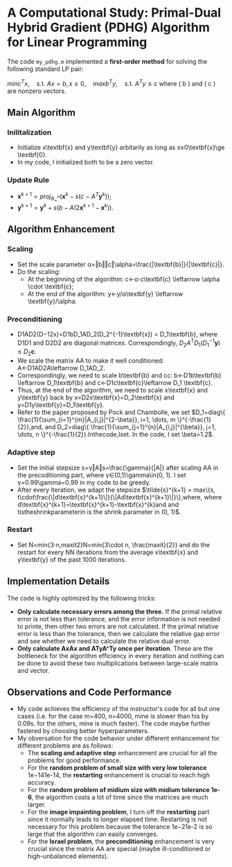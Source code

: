 # A Computational Study: Primal-Dual Hybrid Gradient (PDHG) Algorithm for Linear Programming

The code `my_pdhg.m` implemented a **first-order method** for solving the following standard LP pair:

$min c^T x, \quad \text{s.t. } Ax = b, \, x \geq 0, \quad max b^T y, \quad \text{s.t. } A^T y \leq c$
where \( b \) and \( c \) are nonzero vectors.


## Main Algorithm

### Inilitalization

- Initialize x\textbf{x} and y\textbf{y} arbitarily as long as x≥0\textbf{x}\ge \textbf{0}.
- In my code, I initialized both to be a zero vector.

### Update Rule

- $\textbf{x}^{k+1} = proj_{\mathbb{R}^n_+}(\textbf{x}^k-s(c-A^T\textbf{y}^k))$;
- $\textbf{y}^{k+1}=\textbf{y}^k+s(b-A(2\textbf{x}^{k+1}-\textbf{x}^k))$.

## Algorithm Enhancement

### Scaling

- Set the scale parameter α=‖b‖‖c‖\alpha=\frac{\|\textbf{b}\|}{\|\textbf{c}\|}.
- Do the scaling:
  - At the beginning of the algorithm: c←α⋅c\textbf{c} \leftarrow \alpha \cdot \textbf{c};
  - At the end of the algorithm: y←y/α\textbf{y} \leftarrow \textbf{y}/\alpha.

### Preconditioning

- D1AD2(D−12x)=D1bD_1AD_2(D_2^{-1}\textbf{x}) = D_1\textbf{b}, where D1D1 and D2D2 are diagonal matrices. Correspondingly, $D_2A^TD_1(D_1^{-1}\textbf{y})\le D_2\textbf{c}$.
- We scale the matrix AA to make it well conditioned: A←D1AD2A\leftarrow D_1AD_2.
- Correspondingly, we need to scale b\textbf{b} and cc: b←D1b\textbf{b} \leftarrow D_1\textbf{b} and c←D1c\textbf{c}\leftarrow D_1 \textbf{c}.
- Thus, at the end of the algorithm, we need to scale x\textbf{x} and y\textbf{y} back by x=D2x\textbf{x}=D_2\textbf{x} and y=D1y\textbf{y}=D_1\textbf{y}.
- Refer to the paper proposed by Pock and Chambolle, we set $D_1=diag\{ \frac{1}{\sum_{i=1}^{m}|A_{i,j}|^{2-\beta}}, i=1, \dots, m \}^{-\frac{1}{2}},and, and D_2=diag\{ \frac{1}{\sum_{j=1}^{n}|A_{i,j}|^{\beta}}, j=1, \dots, n \}^{-\frac{1}{2}}.Inthecode,Iset. In the code, I set \beta=1.2$.

### Adaptive step

- Set the initial stepsize s=γ‖A‖s=\frac{\gamma}{\|A\|} after scaling AA in the precoditioning part, where γ∈(0,1)\gamma\in(0, 1). I set γ=0.99\gamma=0.99 in my code to be greedy.
- After every iteration, we adapt the stepsize $\tilde{s}^{k+1} = max\{s, t\cdot\frac{\|d\textbf{x}^{k+1}\|}{\|Ad\textbf{x}^{k+1}\|}\},where, where d\textbf{x}^{k+1}=\textbf{x}^{k+1}-\textbf{x}^{k}and and tistheshrinkparameterin is the shrink parameter in (0, 1)$.

### Restart

- Set N=min{3⋅n,maxit2}N=min\{3\cdot n, \frac{maxit}{2}\} and do the restart for every NN iterations from the average x\textbf{x} and y\textbf{y} of the past 1000 iterations.

## Implementation Details

The code is highly optimized by the following tricks:

- **Only calculate necessary errors among the three.** If the primal relative error is not less than tolerance, and the error information is not needed to printe, then other two errors are not calculated. If the primal relative error is less than the tolerance, then we calculate the relative gap error and see whether we need to calculate the relative dual error.
- **Only calculate AxAx and ATyA^Ty once per iteration**. These are the bottleneck for the algorithm efficiency in every iteration and nothing can be done to avoid these two multiplications between large-scale matrix and vector.

## Observations and Code Performance

- My code achieves the efficiency of the instructor's code for all but one cases (i.e. for the case m=400, n=4000, mine is slower than his by 0.09s. for the others, mine is much faster). The code maybe further fastered by choosing better hyperparameters.
- My obversation for the code behavior under different enhancement for different problems are as follows:
  - The **scaling and adaptive step** enhancement are crucial for all the problems for good performance.
  - For the **random problem of small size with very low tolerance** 1e−141e-14, the **restarting** enhancement is crucial to reach high accuracy. 
  - For the **random problem of midium size with midium tolerance 1e-6**, the algorithm costs a lot of time since the matrices are much larger.
  - For the **image impainting problem**, I turn off the **restarting** part since it normally leads to longer elapsed time. Restarting is not necessary for this problem because the tolerance 1e−21e-2 is so large that the algorithm can easily converges.
  - For the **Israel problem**, the **preconditioning** enhancement is very crucial since the matrix AA are special (maybe ill-conditioned or high-unbalanced elements).
